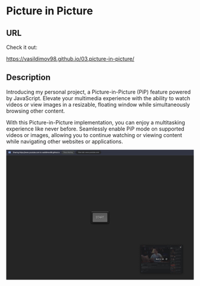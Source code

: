 # Picture in Picture

## URL

Check it out:

https://vasildimov98.github.io/03.picture-in-picture/

## Description

Introducing my personal project, a Picture-in-Picture (PiP) feature powered by JavaScript. Elevate your multimedia experience with the ability to watch videos or view images in a resizable, floating window while simultaneously browsing other content.

With this Picture-in-Picture implementation, you can enjoy a multitasking experience like never before. Seamlessly enable PiP mode on supported videos or images, allowing you to continue watching or viewing content while navigating other websites or applications.

![Image Description](./site/p-p.png)

